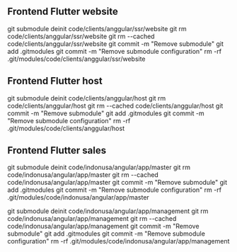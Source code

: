 
## Frontend Flutter website
git submodule deinit code/clients/anggular/ssr/website
git rm code/clients/anggular/ssr/website
git rm --cached code/clients/anggular/ssr/website
git commit -m "Remove submodule"
git add .gitmodules
git commit -m "Remove submodule configuration"
rm -rf .git/modules/code/clients/anggular/ssr/website

## Frontend Flutter host
git submodule deinit code/clients/anggular/host
git rm code/clients/anggular/host
git rm --cached code/clients/anggular/host
git commit -m "Remove submodule"
git add .gitmodules
git commit -m "Remove submodule configuration"
rm -rf .git/modules/code/clients/anggular/host

## Frontend Flutter sales

git submodule deinit code/indonusa/angular/app/master
git rm code/indonusa/angular/app/master
git rm --cached code/indonusa/angular/app/master
git commit -m "Remove submodule"
git add .gitmodules
git commit -m "Remove submodule configuration"
rm -rf .git/modules/code/indonusa/angular/app/master




git submodule deinit code/indonusa/angular/app/management
git rm  code/indonusa/angular/app/management
git rm --cached  code/indonusa/angular/app/management
git commit -m "Remove submodule"
git add .gitmodules
git commit -m "Remove submodule configuration"
rm -rf .git/modules/code/indonusa/angular/app/management


